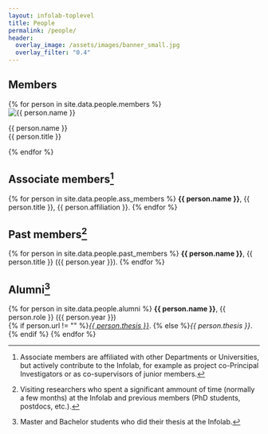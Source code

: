 ```yaml
---
layout: infolab-toplevel
title: People
permalink: /people/
header:
  overlay_image: /assets/images/banner_small.jpg
  overlay_filter: "0.4"
---
```


## Members

<div class="profiles"> 
{% for person in site.data.people.members %}
<div class="profile">
  <img class="profilepic" src="{{ person.pic }}" alt="{{ person.name }}">
  <div class="profiletext">
  <p>{{ person.name }} <br/> {{ person.title }}</p>
  </div>
</div>
{% endfor %}
<div class="stop"/>
</div>


## Associate members[^1]

[^1]: Associate members are affiliated with other Departments or Universities, but actively contribute to the Infolab, for example as project co-Principal Investigators or as co-supervisors of junior members. 

{% for person in site.data.people.ass_members %}
**{{ person.name }}**, {{ person.title }}, {{ person.affiliation }}.
{% endfor %}

## Past members[^2]

[^2]: Visiting researchers who spent a significant ammount of time (normally a few months) at the Infolab and previous members (PhD students, postdocs, etc.).

{% for person in site.data.people.past_members %}
**{{ person.name }}**, {{ person.title }} ({{ person.year }}).
{% endfor %}

## Alumni[^3]

[^3]: Master and Bachelor students who did their thesis at the Infolab.

{% for person in site.data.people.alumni %}
**{{ person.name }}**, {{ person.role }} ({{ person.year }})<br/>
{% if person.url != "" %}<a href="{{ person.url }}">*{{ person.thesis }}*</a>.
{% else %}*{{ person.thesis }}*.{% endif %}
{% endfor %}
